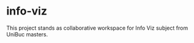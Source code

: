 # info-viz
This project stands as collaborative workspace for Info Viz subject from UniBuc masters. 
